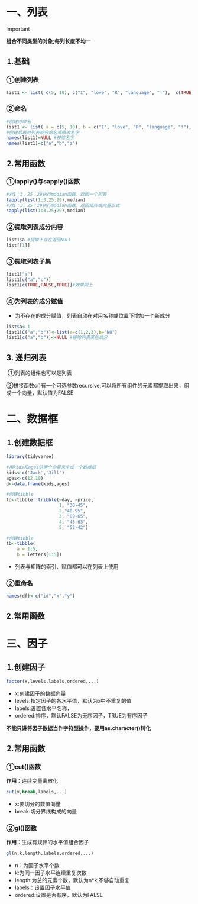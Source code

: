 # 一、列表

> [!IMPORTANT]
>
> **组合不同类型的对象;每列长度不均一**

## &#9352;基础

### &#9312;创建列表

```R
list1 <- list( c(5, 10), c("I", "love", "R", "language", "!"),  c(TRUE, TRUE, FALSE, TRUE))
```

### &#9313;命名

```R
#创建时命名
list1 <- list( a = c(5, 10), b = c("I", "love", "R", "language", "!"), c = c(TRUE, TRUE, FALSE, TRUE))
#创建后再对列表成分命名或修改名字
names(list1)=NULL #移除名字
names(list1)=c("a","b","z")
```

## &#9353;常用函数

### &#9312;lapply()与sapply()函数

```R
#对1：3，25：29执行mddian函数，返回一个列表
lapply(list(1:3,25:29),median)
#对1：3，25：29执行mddian函数，返回矩阵或向量形式
sapply(list(1:3,25;29),median)
```

### &#9313;提取列表成分内容

```R
list1$a #提取不存在返回NULL
list[[1]]
```

### &#9314;提取列表子集

```R
list1["a"]
list1[c("a","c")]
list1[c(TRUE,FALSE,TRUE)]#效果同上
```

### &#9315;为列表的成分赋值

* 为不存在的成分赋值，列表自动在对用名称或位置下增加一个新成分

```R
list$a<-1
list1[C("a","b")]<-list(a=c(1,2,3),b="NO")
list1[c("a","b")]<-NULL #移除列表某些成分
```

## 3. 递归列表

​	&#9312;列表的组件也可以是列表

​	&#9313;拼接函数c()有一个可选参数recursive,可以将所有组件的元素都提取出来，组成一个向量，默认值为FALSE

# 二、数据框

## &#9352;创建数据框

```R
library(tidyverse)

#用kids和ages这两个向量来生成一个数据框
kids<-c('Jack','Jill')
ages<-c(12,10)
d<-data.frame(kids,ages)

#创建tibble
td<-tibble::tribble(~day, ~price,
                    1, "30-45",
                    2,"40-95",
                    3, "89-65",
                    4, "45-63",
                    5, "52-42")

#创建tibble
tb<-tibble(
    a = 1:5,
    b = letters[1:5])

```

* 列表与矩阵的索引、赋值都可以在列表上使用

### &#9313;重命名

```R
names(df)<-c("id","x","y")
```

## 2.常用函数

# 三、因子

## &#9352;创建因子

```R
factor(x,levels,labels,ordered,...)
```

* x:创建因子的数据向量
* levels:指定因子的各水平值，默认为x中不重复的值
* labels:设置各水平名称，
* ordered:排序，默认FALSE为无序因子，TRUE为有序因子

__不能只讲将因子数据当作字符型操作，要用as.character()转化__

## &#9353;常用函数

### &#9312;cut()函数

**作用**：连续变量离散化

```R
cut(x,break,labels,...)
```

* x:要切分的数值向量
* break:切分界线构成的向量

### &#9313;gl()函数

**作用**：生成有规律的水平值组合因子

```R
gl(n,k,length,labels,ordered,...)
```

* n：为因子水平个数
* k:为同一因子水平连续重复次数
* length:为总的元素个数，默认为n*k,不够自动重复
* labels：设置因子水平值
* ordered:设置是否有序，默认为FALSE

